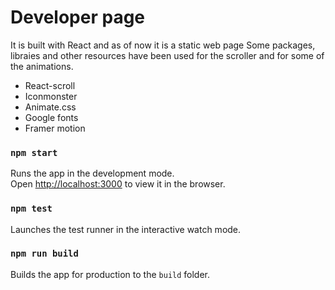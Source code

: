 # Developer page

It is built with React and as of now it is a static web page
Some packages, libraies and other resources have been used for the scroller and for some of the animations.

  * React-scroll
  * Iconmonster
  * Animate.css
  * Google fonts
  * Framer motion

### `npm start`

Runs the app in the development mode.<br />
Open [http://localhost:3000](http://localhost:3000) to view it in the browser.

### `npm test`

Launches the test runner in the interactive watch mode.

### `npm run build`

Builds the app for production to the `build` folder.
